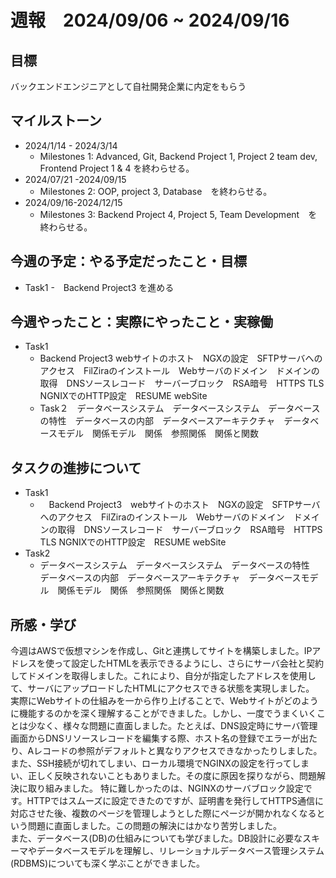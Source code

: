 # 週報　2024/09/06 ~ 2024/09/16
## 目標   
バックエンドエンジニアとして自社開発企業に内定をもらう

## マイルストーン
- 2024/1/14 - 2024/3/14
  - Milestones 1: Advanced, Git, Backend Project 1, Project 2 team dev, Frontend Project 1 & 4 を終わらせる。
- 2024/07/21 -2024/09/15
  - Milestones 2: OOP, project 3, Database　を終わらせる。
- 2024/09/16-2024/12/15
  - Milestones 3: Backend Project 4, Project 5, Team Development　を終わらせる。
   
## 今週の予定：やる予定だったこと・目標
  - Task1
    -　Backend Project3 を進める
    
## 今週やったこと：実際にやったこと・実稼働
- Task1
  -  Backend Project3 webサイトのホスト　NGXの設定　SFTPサーバへのアクセス　FilZiraのインストール　Webサーバのドメイン　ドメインの取得　DNSソースレコード　サーバーブロック　RSA暗号　HTTPS TLS NGNIXでのHTTP設定　RESUME webSite
  -  Task２　データベースシステム　データベースシステム　データベースの特性　データベースの内部　データベースアーキテクチャ　データベースモデル　関係モデル　関係　参照関係　関係と関数
## タスクの進捗について
- Task1
  - 　Backend Project3　webサイトのホスト　NGXの設定　SFTPサーバへのアクセス　FilZiraのインストール　Webサーバのドメイン　ドメインの取得　DNSソースレコード　サーバーブロック　RSA暗号　HTTPS TLS NGNIXでのHTTP設定　RESUME webSite
- Task2
  - データベースシステム　データベースシステム　データベースの特性　データベースの内部　データベースアーキテクチャ　データベースモデル　関係モデル　関係　参照関係　関係と関数
    
## 所感・学び
今週はAWSで仮想マシンを作成し、Gitと連携してサイトを構築しました。IPアドレスを使って設定したHTMLを表示できるようにし、さらにサーバ会社と契約してドメインを取得しました。これにより、自分が指定したアドレスを使用して、サーバにアップロードしたHTMLにアクセスできる状態を実現しました。  
実際にWebサイトの仕組みを一から作り上げることで、Webサイトがどのように機能するのかを深く理解することができました。しかし、一度でうまくいくことは少なく、様々な問題に直面しました。たとえば、DNS設定時にサーバ管理画面からDNSリソースレコードを編集する際、ホスト名の登録でエラーが出たり、Aレコードの参照がデフォルトと異なりアクセスできなかったりしました。  
また、SSH接続が切れてしまい、ローカル環境でNGINXの設定を行ってしまい、正しく反映されないこともありました。その度に原因を探りながら、問題解決に取り組みました。
特に難しかったのは、NGINXのサーバブロック設定です。HTTPではスムーズに設定できたのですが、証明書を発行してHTTPS通信に対応させた後、複数のページを管理しようとした際にページが開かれなくなるという問題に直面しました。この問題の解決にはかなり苦労しました。  
また、データベース(DB)の仕組みについても学びました。DB設計に必要なスキーマやデータベースモデルを理解し、リレーショナルデータベース管理システム(RDBMS)についても深く学ぶことができました。
